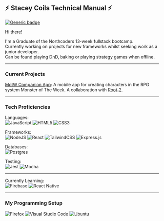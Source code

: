 ## ⚡ Stacey Coils Technical Manual ⚡

[![Generic badge](https://img.shields.io/badge/STACEYCOILS-ONLINE-success.svg)](https://shields.io/)

Hi there!

I'm a Graduate of the Northcoders 13-week fullstack bootcamp.  
Currently working on projects for new frameworks whilst seeking work as a junior developer.  
Can be found playing DnD, baking or playing strategy games when offline.  

___

### Current Projects

[MotW Companion App](https://github.com/Root-2/MonsterOfTheWeek-Companion):
A mobile app for creating characters in the RPG system Monster of The Week. A collaboration with [Root-2](https://github.com/Root-2).

___

### Tech Proficiencies

Languages:  
![JavaScript](https://img.shields.io/badge/javascript-%23323330.svg?style=for-the-badge&logo=javascript&logoColor=%23F7DF1E)
![HTML5](https://img.shields.io/badge/html5-%23E34F26.svg?style=for-the-badge&logo=html5&logoColor=white)
![CSS3](https://img.shields.io/badge/css3-%231572B6.svg?style=for-the-badge&logo=css3&logoColor=white)

Frameworks:   
![NodeJS](https://img.shields.io/badge/node.js-6DA55F?style=for-the-badge&logo=node.js&logoColor=white)
![React](https://img.shields.io/badge/react-%2320232a.svg?style=for-the-badge&logo=react&logoColor=%2361DAFB)
![TailwindCSS](https://img.shields.io/badge/tailwindcss-%2338B2AC.svg?style=for-the-badge&logo=tailwind-css&logoColor=white)
![Express.js](https://img.shields.io/badge/express.js-%23404d59.svg?style=for-the-badge&logo=express&logoColor=%2361DAFB)

Databases:   
![Postgres](https://img.shields.io/badge/postgres-%23316192.svg?style=for-the-badge&logo=postgresql&logoColor=white)

Testing:   
![Jest](https://img.shields.io/badge/-jest-%23C21325?style=for-the-badge&logo=jest&logoColor=white)
![Mocha](https://img.shields.io/badge/-mocha-%238D6748?style=for-the-badge&logo=mocha&logoColor=white)

___

Currently Learning:  
![Firebase](https://img.shields.io/badge/Firebase-039BE5?style=for-the-badge&logo=Firebase&logoColor=white)
![React Native](https://img.shields.io/badge/react_native-%2320232a.svg?style=for-the-badge&logo=react&logoColor=%2361DAFB)

___

### My Programming Setup

![Firefox](https://img.shields.io/badge/Firefox-FF7139?style=for-the-badge&logo=Firefox-Browser&logoColor=white)
![Visual Studio Code](https://img.shields.io/badge/Visual%20Studio%20Code-0078d7.svg?style=for-the-badge&logo=visual-studio-code&logoColor=white)
![Ubuntu](https://img.shields.io/badge/Ubuntu-E95420?style=for-the-badge&logo=ubuntu&logoColor=white)
